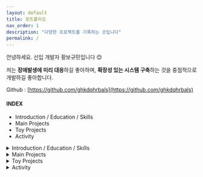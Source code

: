 ```yaml
---
layout: default
title: 포트폴리오
nav_order: 1
description: "다양한 프로젝트를 기록하는 곳입니다"
permalink: /
---
```


안녕하세요. 신입 개발자 황보규민입니다 😊

저는 **장애발생에 미리 대응**하길 좋아하며, **확장성 있는 시스템 구축**하는 것을 중점적으로 개발하길 좋아합니다.

Github : [https://github.com/ghkdqhrbals](https://github.com/ghkdqhrbals)

#### INDEX
- Introduction / Education / Skills
- Main Projects
- Toy Projects
- Activity

<details><summary>Introduction / Education / Skills</summary><div markdown="1">

<div class="header-cv" markdown="1">

# Introduction

</div>

<div class="lines">
</div>

저는 장애발생에 미리 대응하길 좋아하며, 확장성 있는 시스템 구축하는 것을 중점적으로 개발하길 좋아합니다. 

따라서 저는 다음과 같이 기술을 적용한 경험이 있습니다. 

* **실시간 채팅 서버 프로젝트** (Spring-boot/Java)
  > #### 확장성 있는 시스템 구축
  > 1. MQ Kafka 를 통해 Consumer 별 오프셋을 제공함으로써 서버를 수평확장하기 쉬운 아키텍처를 구성하였습니다.
  > 2. Docker 를 통해 약 **20개**의 컨테이너를 자동으로 관리하며, 이미지 재사용성을 높이고, 환경관리를 통합하였습니다.
  > 3. API gateway 를 통해 백엔드의 통합 entry point를 제공하고, 로드밸런싱을 적용함으로써 외부에서 쉽게 접근하고 확장이 용이하도록 설계하였습니다.
  > 4. Saga 의 Orchestration 형태로 유저 서비스 기능을 구현하였습니다. 또한 이벤트 성공여부들을 클라이언트에 반환하기 위해 SSE(WebFlux) 로 전송 합니다.
  >
  > #### 장애대응
  > 1. Kafka 를 multi-broker로 설정하고 메세지들의 replica를 설정함으로써, 메세지 유실장애에 대응하였습니다.
  > 2. Debezium/JDBC-sink-connector을 통해 백업 DB를 설정함으로써, DB 유실장애에 대응하였습니다(인증DB는 AWS-RDS 백업기능으로 대체하였습니다).
  > 3. JDBC-Batch, 쿼리빈도 최적화, 로드밸런싱을 통해, 대용량 트래픽 장애에 대응하였습니다.
  > 4. 멀티스레딩 및 퓨쳐객체를 통해 DB쿼리기능(blocking), MQ 메세지 송신기능(non-blocking), 서비스 알고리즘(non-blocking + blocking)을 구현함으로써, **성능 장애에 대응**하였습니다.
  > 5. ELK 스택, Kafdrop 을 통해 Kafka 내부 및 서비스를 **모니터링**함으로써, 병목현상 원인을 파악하였습니다.
  > 6. 직접 만든 [HTTP Benchmark Tool](https://github.com/ghkdqhrbals/gotybench)를 통해 서버 부하를 측정하였습니다.
  >
  > ![img](assets/img/rds/result.png)
  >
  > |                       | Local                                         | Container                                   | Nginx+Container                             |
      > | --------------------- | --------------------------------------------- | ------------------------------------------- | ------------------------------------------- |
  >   | Request Thread : 10   | AVG:**34.28**ms, MAX:633.4ms, MIN:17.74ms     | AVG:**47.33**ms, MAX:1094.04ms, MIN:23.65ms | AVG:**47.41**ms, MAX:1110.89ms, MIN:23.23ms |
  >   | Request Thread : 100  | AVG:**106.15**ms, MAX:822.36ms, MIN:18.26ms   | AVG:190.93ms, MAX:756.37ms, MIN:30.14ms     | AVG:320.01ms, MAX:2357.13ms, MIN:32.69ms    |
  >   | Request Thread : 500  | AVG:**547.98**ms, MAX:2610.97ms, MIN:24.80ms  | AVG:971.29ms, MAX:5768.36ms, MIN:28.29ms    | AVG:982.68ms, MAX:4768.08ms, MIN:30.1ms     |
  >   | Request Thread : 1000 | AVG:**1184.84**ms, MAX:5455.63ms, MIN:27.25ms | AVG:1550.86ms, MAX:6895.59ms, MIN:37.54ms   | AVG:1820.41ms, MAX:9866.15ms, MIN:39.19ms   |
>

* **뱅킹 백엔드 서버** (Gin/Golang)
  > #### 확장성 있는 시스템 구축
  > * Docker/Kubernetes 를 통해 각각의 `Pod`들의 재시작/실행을 자동화하였으며, replica 설정을 통해 쉽게 확장용이하도록 설계하였습니다.
  >
  > #### 장애대응
  > 1. AWS의 secret 저장소를 활용하여, 키 보안장애에 대응하였습니다.
  > 2. JWT 토큰과 PASETO 토큰을 인증에 사용함으로써, 서버의 세션 과부화에 대응하였습니다.
  > 3. Bcrpyt 암호화를 사용자 패스워드에 적용함으로서, DB 탈취 시 사용자의 원본 패스워드 탈취에 대응하였습니다.
  > 4. TLS 인증서를 Ingress에 적용함으로써, 패킷 탈취에 대응하였습니다.




<div class="header-cv" markdown="1">

# Education
</div>
<div class="lines">
</div>

* **부산대학교(석사)**
    * 기간 : 2020년 09월 ~ 2022년 08월 GPA: 4.25
    * 전공 : 컴퓨터공학
* **부산대학교(학사)**
    * 기간 : 2014년 03월 ~ 2020년 08월
    * 전공 : 컴퓨터공학
* **부일외국어고등학교**
    * 2010-03 ~ 2013-02
<div class="header-cv" markdown="1">

# Skill
</div>
<div class="lines">
</div>

* Backend
    * Java, Golang
    * Spring Boot, Spring Data JPA, Spring Cloud, Spring Security, Spring WebFlux, Gin
    * Junit5, Mockito, Gmock
    * Gradle
    * IntelliJ, Visual Studio Code
* DevOps
    * PostgreSQL, ELK stack
    * AWS route-53, EC2, RDS
    * Kafka, Docker
    * Linux

   
</div></details>



<details><summary>Main Projects</summary><div markdown="1">

<div class="header-cv" markdown="1">

# Main Projects

</div>
<div class="lines">
</div>


[개발과정](https://ghkdqhrbals.github.io/portfolios/docs/project/){: .btn .btn-primary .fs-2 .mb-4 .mb-md-0 .ml-5 } [Github](https://github.com/ghkdqhrbals/spring-chatting-server){: .btn .btn-black .fs-2 .mb-4 .mb-md-0 } [설명 및 시연영상v4](https://www.youtube.com/watch?v=3VqwZ17XyEQ&t=625s){: .btn .btn-red .fs-2 .mb-4 .mb-md-0 }
* ## 📌 **실시간 채팅 서버 프로젝트** 
  * **개요** : Kafka와 ELK stack을 통해 실시간 트래픽 관찰 및 안전성과 확장성을 고려한 Spring-Java 기반 채팅 백엔드/프론트 서버 프로젝트입니다.
    * ### **성능 최적화** 
      1. JDBC-Batch 를 통해 INSERT 네트워크 로드 및 성능을 향상시켰습니다.
      2. CompletableFuture/Flux 를 통해 멀티스레딩과 Non-blocking을 구현하여 동시성 성능을 향상시켰습니다.
      3. 이벤트 트랜젝션을 RDB가 아닌 인메모리 Redis 캐시를 통해 관리함으로써 이벤트 Read/Write 성능을 향상시켰습니다.
      4. Kafka-Batch/linger 을 통해 메세지 네트워크 전송 로드를 감소시켰습니다.
      5. postgresql 에 비활성화된 인덱싱을 활성화 및 JPA-Batch 를 통해 SELECT 성능을 향상시켰습니다.
      6. Kafka-Concurrency-Listener 을 통해 토픽 파티션 별 Consumer 을 설정하여 멀티스레드로 읽을 수 있도록 설계함으로써 성능을 향상시켰습니다.
      7. 불필요한 SQL 빈도를 낮춤으로써 성능을 향상시켰습니다.
      8. 이벤트 기반 Web Server 인 Undertow 를 사용함으로써 대용량 트래픽 처리 성능을 향상시켰습니다.
      9. 세션 DB관리 부담을 없애기 위해 Spring-Security에 JWT를 적용하였으며, 토큰의 Payload에 permission 정보를 기반으로 인가를 설정하였습니다.
      10. 성능 최적화에 필요한 HTTP Benchmark Tool 을 직접 만들어 측정하였습니다.


      결론적으로 유저저장API(인증서버 -> 고객서버 / 채팅서버 유저 저장) 성능 **110%**, 향상/채팅 저장 API(Mono) 성능 **470%** 향상되었습니다.
    
    * ### **마이크로서비스**
      1. Kafka MQ 를 통해 채팅서버 / 인증서버 / 고객서버 / 주문서버 / 물품관리서버 가 MSA Saga-Orchestration 형태로 통신하도록 구현하였습니다.
      2. 이벤트 스키마 설계를 통해 하나의 요청이 여러 서버에서 동일한 트랜젝션으로 수행되도록 구현하고 보상 이벤트 또한 구현하였습니다.
      3. Redis 캐시를 통해 빠른 이벤트 트랜젝션 관리를 수행하였습니다.
    * ### **모니터링**
      1. ELK stack 을 통해 Kafka 내부 메세지 트래픽 빈도를 그래프화 하였습니다.
      2. Kafka-drop 을 통해 Broker 상태 및 메세지를 직접 관찰할 수 있도록 설정했습니다.
    * ### **장애대응**
      1. 3대의 Kafka Broker 를 통해 Broker 가 다운되어도 다른 Broker 가 이어서 수행할 수 있도록 설계하였습니다.
      2. Eureka와 Spring-Cloud-Gateway 를 통해 별도의 Health check 없이 쉽게 확장가능하도로 설계하였습니다. 즉, 서비스가 다운되더라도 다른 동일 서비스와 자동적으로 연결됩니다.
      3. Debezium/JDBC-Sink-Connector 을 통해 백업DB를 구축함으로써 DB 장애에 대응하도록 설계하였습니다.
      4. Future Callback 을 통해 모든 기본적인 에러처리를 수행하였습니다.
    * ### **자동화**
      1. Spring-Cloud (Eureka, Gateway, Config)를 통해 서비스 통합관리를 수행하였습니다.
      2. Docker-compose 을 통해 20개의 서비스 실행순서 관리 및 자동화를 진행하였습니다.
      3. 쉘스크립트 를 통해 Kafka-Connector 설정을 자동화 하였습니다.
  * **기간** : 2022년 10월 ~ current (6개월)
  * **인원** : 1인
  * <details><summary>사용기술 펼치기</summary><div markdown="1">

    | 사용기술 | 내용 |
    | -------- | :--- ||
    | ELK stack                    | Elastic Search + Logstash + Kibana 를 통한 통계수집/시각화 [Image](https://ghkdqhrbals.github.io/assets/img/es/5.png) |
    | Kafka                        | 3대의 Broker과 replica들을 통한 안전성 및 확장성 제공. MSA 백본망으로 사용                                                                 |
    | Debezium/JDBC-Sink-connector | Kafka를 통한 백업 DB uni-directional sync [Details](https://ghkdqhrbals.github.io/posts/chatting(9)/)                 |
    | Docker                       | 서버/DB/Kafka/Connector/ELK/Monitoring/etc. 실행 자동화                                                               |
    | Nginx/Spring-Cloud-gateway   | API gateway로써 채팅서버 및 인증서버를 묶어서 통합 RestApi entry point 제공                                           |
    | Stomp                        | 채팅 실시간성 제공                                                                                                    |
    | JPA + JDBC                   | INSERT 문 JDBC 배치 프로세싱, 비동기 DB 관리                                                                          |
    | AWS RDS                      | authDB에 적용되었으며, Postgresql 성능지표 시각화                                                                     |
    | Spring-Security              | Reactor 기반 JWT 인증 및 유저 Role 별 인가 설정                                                                     |
    | Spring-Cloud                 | Eureka 및 Config-Server 설정으로 자동 yaml 배포 및 확장성 고려                                                                |

    </div>
    </details>
  * <details><summary>아키텍처</summary><div markdown="1">
    
    ![image](assets/img/msa/21.svg)

    </div>
    </details>
    
      
  * <details><summary>시각화된 자료 펼치기</summary><div markdown="1">
    
    ![시각화](assets/images/a.png)
    
    </div></details>
    
<div class="empty-line">
</div>


[Github](https://github.com/ghkdqhrbals/golang-backend-master){: .btn .btn-black .fs-2 .mb-4 .mb-md-0 .ml-5} 
* ## 📌 **뱅킹 백엔드 서버** 
  * **개요** : Gin-Golang 기반 뱅킹 RestAPI 백엔드 서버입니다
    * ### **배포 자동화**
      1. GitActions로 AWS-ECR에 도커 이미지를 저장하는 CI/CD 파이프라인을 구축하였습니다.
      2. AWS-IAM/EKS 을 통해 자동적으로 ECR에서 이미지EKS에서 컨테이너를 확장할 수 있도록 구현하였습니다.
      3. Sqlc 을 통해 Spring-Data-JPA 처럼 인터페이스를 자동적으로 생성하도록 구현하였습니다.
      4. Docker-compose 를 통해 Local에서도의 개발을 자동화하였습니다.
    * ### **서버 리소스 최적화**
      1. JWT 토큰과 PASETO 토큰을 통해 서버의 세션유지 및 인증에 소모되는 리소스를 감소시켰습니다.
      2. AWS-EKS Ingress 서비스의 Nginx 에 Round-robin를 기반으로 LoadBalancing을 적용하여 서비스의 부하를 분산시켰습니다.
       
  * **기간** : 2022.06 ~ 2022.09 (4개월)
  * **인원** : 1인
  * <details><summary>사용기술 펼치기</summary><div markdown="1">

    | 사용기술   | 내용                                                                                                                                                         |
    | :--------- | :----------------------------------------------------------------------------------------------------------------------------------------------------------- |
    | AWS        | Git-workflow와 ECR/EKS/Route-53/IAM/secret-manager/RDS를 연동하여 CI/CD 파이프라인 구축 [Image](https://ghkdqhrbals.github.io/assets/img/golang/deploy.jpeg) |
    | JWT        | 인증토큰으로 세션유지 리소스 최적화                                                                                                                          |
    | Bcrypt     | HASH(password + salt) 로 안전한 DB 저장 [Image](https://ghkdqhrbals.github.io/assets/img/golang/safe-password-storing.jpeg)                                  |
    | Sqlc       | sql문 인터페이스화                                                                                                                                           |
    | Docker/K8S | 서버+DB CI                                                                                                                                                   |
    | Gin        | RestApi 구현 [Details](https://github.com/ghkdqhrbals/golang-backend-master/wiki/ghkdqhrbals:gin)                                                            |
    | Viper      | 외부 configuration 의존성 주입 [Details](https://github.com/ghkdqhrbals/golang-backend-master/wiki/ghkdqhrbals:viper)                                        |
    | Gmock      | mock test [Details](https://github.com/ghkdqhrbals/golang-backend-master/wiki/ghkdqhrbals:mockdb)                                                            |

    </div>
    </details>
    
<div class="empty-line">
</div>

[논문확인](https://scienceon.kisti.re.kr/srch/selectPORSrchArticleOrgnl.do?cn=DIKO0016457502){: .btn .btn-blue .fs-2 .mb-4 .mb-md-0 .ml-5} [소개영상](https://www.youtube.com/watch?v=HbAPQwbNtfw){: .btn .btn-red .fs-2 .mb-4 .mb-md-0 }
* ## 📌 **다중 Geth 취약점을 이용한 블록체인 이클립스 공격 설계** 
  * **개요** : Golang으로 제작된 이더리움 클라이언트(~1.9.25v)를 마비시키는 공격설계 논문입니다
    * ### **모니터링**
      공격받는 노드의 현재 리소스 소모 상태를 하트비트를 통해 확인할 수 있도록 설계하였습니다. 또한 이를 이용하여 공격 패킷의 개수를 최적화 하였습니다.
    * ### **성능개선**
      공격 패킷을 미리 생성함으로써 초당 전송할 수 있는 패킷개수를 **210% 증가**시킬 수 있었습니다.
    * ### **IP spoofing**
      UDP 패킷 내 소스 주소 및 포트를 랜덤하게 설정하여 희생자가 공격을 알아채지 못하도록 설정하였습니다.
  * **기간** : 2020.09 ~ 2022.08 (2년)
  * **인원** : 3인(1저자)
  * <details><summary>사용기술 펼치기</summary><div markdown="1">

    | 사용기술          | 내용                                                                                                                                                                             |
    | :---------------- | :------------------------------------------------------------------------------------------------------------------------------------------------------------------------------- |
    | DDoS              | UDP-based 분산 DoS 공격을 통한 노드의 연산 자원을 강제로 소모되도록 유도                                                                                                         |
    | Ethereum-analysis | 이더리움 Geth 클라이언트의 라우팅 테이블 + 패킷 분석을 통한 내부구조 확인                                                                                                        |
    | IP 변환           | UDP-based DoS공격 + IP 변환을 통해 희생자 노드의 공격방어율 하락 유도                                                                                                            |
    | HeartBeat         | 희생자 노드의 HeartBeat 관측을 통해 공격 패킷개수 최적화                                                                                                                         |
    | Kademlia DHT      | 해당 테이블은 P2P상에서 연결하고자 하는 노드들을 저장하는 라우팅 테이블. 본 공격은 이를 드롭                                                                                     |
    | Eclipse Attack    | 노드 고립 유도하여 블록 동기화 과정 진입 억제 [추가논문확인](https://ghkdqhrbals.github.io/assets/img/EthereumEclipseAttackAnalysis.pdf){: .btn .btn-blue .fs-2 .mb-4 .mb-md-0 } |

    </div>
    </details>
  * <details><summary>아키텍처 펼치기</summary><div markdown="1">
  
    ![image](assets/images/attack.png)
    </div>
    </details>
    


</div></details>

<details><summary>Toy Projects</summary><div markdown="1">

<div class="header-cv" markdown="1">
# Toy Projects
</div>

<div class="lines">
</div>


[개발과정](https://ghkdqhrbals.github.io/portfolios/docs/project/2023-01-15-chatting(11)/){: .btn .btn-primary .fs-2 .mb-4 .mb-md-0 .mr-2 .ml-5} [Github](https://github.com/ghkdqhrbals/gotybench){: .btn .btn-black .fs-2 .mb-4 .mb-md-0 } [설명 및 시연영상](https://www.youtube.com/watch?v=cV3ILCrfsco){: .btn .btn-red .fs-2 .mb-4 .mb-md-0 }
* ## 📌 **HTTP Benchmark Tool 개발**
  ![img](assets/img/rds/24.gif)
  * **개요** : Golang, net/http 기반 다량의 HTTP를 전송하여 서버를 테스트할 수 있는 시뮬레이터입니다.
    * ### **동시성 고려**
      1. goroutine 경량 멀티 스레드를 사용하였으며, 채널을 통해 통신하도록 설정하였습니다. 본 테스트는 많은 수의 스레드를 돌리기에 Thread-safe 하게 설계해야합니다. 그래서 응답결과분석을 단일 스레드로 돌리고, 채널을 통해 다른 스레드로부터의 응답을 가져와서 스레드 stack 에서 처리할 수 있도록 설계함으로써 성능과 안전성을 향상시켰습니다.
    * ### **사용자 편의성 고려**
      1. flag 를 사용하여 사용자 편의성을 증가시켰습니다.
      2. Dynamic-Struct를 통해 Fuzzing 하고자 하는 Json 오브젝트를 자동적으로 생성할 수 있도록 설계하였습니다.
      3. 테스트 기록을 확인할 수 있도록 로그 서버를 제공함으로써 사용자 편의성을 증가시켰습니다.
      4. uilive, graphing, fatih 를 통해 평균응답/최대응답/최소응답 Rate 및 시간에 따른 응답속도를 그래프화하여 한눈에 보기 편하도록 구현하였습니다.
  * **기간** : 2023.01 ~ 2023.03
  * **인원** : 1인
  
  * <details><summary>사용기술 펼치기</summary><div markdown="1">

    | 사용기술 | 내용 |
    | -------- | :--- ||
    | Docker            | 환경설정 및 빌드&테스트 자동화                                  |
    | Viper             | 외부 configuration 의존성 주입                                  |
    | Dynamic structure | 오브젝트 필드 Dynamic 생성                                      |
    | Multi-threading   | 경량 고루틴 스레드 생성 및 스레드간 채널생성을 통해 동시성 증가 |
    | net/http          | 벤치마크 툴 클라이언트의 http 통신 설정                         |

    </div>
    </details>
    
  * <details><summary>테스트 결과 펼치기</summary><div markdown="1">

    ![img](assets/img/rds/33.png)

    </div>
    </details>

<div class="empty-line">
</div>

[Github](https://github.com/ghkdqhrbals/blockchain-with-python){: .btn .btn-black .fs-2 .mb-4 .mb-md-0 .ml-5}
* ## 📌 **블록체인 기반 친환경 에너지 거래 플랫폼 프로토타입** 
  * **개요** : python으로 제작된 블록체인 기반 친환경 에너지 거래 플랫폼의 프로토타입입니다. 합의 알고리즘에 집중하였습니다.
    * ### **새로운 합의 알고리즘 설계**
      REC의 쌍방계약 형태에 맞춰 블록체인 트랜잭션을 이중서명 구조로 새롭게 제안합니다.
  * **기간** : 2021.03 ~ 2021.06
  * **인원** : 2인(팀원)
  * <details><summary>사용기술 펼치기</summary><div markdown="1">

    | 사용기술         | 내용                                                                                                                                                                   |
    | :--------------- | :--------------------------------------------------------------------------------------------------------------------------------------------------------------------- |
    | 블록 생성자 결정 | 동기화된 네트워크에서 랜덤한 생성자를 결정할 수 있는 알고리즘 제작 = `𝑀𝑖𝑛𝑒𝑟=𝑀𝑎𝑥_𝐴𝑑𝑑𝑟 (ℎ𝑎𝑠ℎ(𝑃𝑟𝑒𝑣𝐵𝑙𝑜𝑐𝑘𝐻𝑎𝑠ℎ,𝐴𝑑𝑑𝑟)` `𝑀𝑎𝑥_𝐴𝑑𝑑𝑟`값이 가장 큰 노드가 블록 생성자로 결정됩니다 |
    | 블록 완결        | 합의에 의한 Block confirmation `∑(0<𝑖<𝑑)𝑅𝐸100_𝑖^𝑎𝑔𝑟𝑒𝑒 ≥2/3 𝑅𝐸100_𝑡𝑜𝑡𝑎𝑙` (PBFT와 동일)                                                                                  |

    </div>
    </details>

<div class="empty-line">
</div>


[Github](https://github.com/ghkdqhrbals/Malware_LSTM){: .btn .btn-black .fs-2 .mb-4 .mb-md-0 .ml-5}
* 📌 **빈도수 모델을 통한 악성 파워쉘 스크립트 탐지**
  * **개요** : python으로 제작된 Fileless Malware 중 파워쉘 스크립트 탐지 툴입니다.
    * #### 탐지 유연성 개선
      LSTM 와 TF/IDF 의 앙상블을 통해 기존 스태틱 탐지에 유연성을 더하였습니다.
    * #### 비난독화 고려
      난독화된 악성코드를 분석하는 것은 오히려 성능에 악영향을 미칩니다. 따라서 저희는 Revoke Expression으로 난독화 정도를 파악한 뒤, Power Decoder을 통해 다양한 방법으로 비난독화를 진행하였습니다. 
  * **기간** : 2021.07 ~ 2021.12
  * **인원** : 3인(팀장)
  * <details><summary>사용기술 펼치기</summary><div markdown="1">

    | 사용기술                    | 내용                                                                                                                                                                      |
    | :-------------------------- | :------------------------------------------------------------------------------------------------------------------------------------------------------------------------ |
    | Pattern Analysis            | Fileless Malware 의 특성인 메모리 상 동작하는 악성 스크립트의 패턴을 분석                                                                                                 |
    | Powershell Malware Analysis | 악성 파워쉘 스크립트의 패턴을 분석 [논문 분석 자료](https://ghkdqhrbals.github.io/assets/img/golang/study-powershell-malware.pdf){: .btn .btn-blue .fs-2 .mb-4 .mb-md-0 } |
    | 비난독화                    | 난독화 된 악성 스크립트를 탐지를 위해 비난독화 진행(base64-encoding + etc.)                                                                                               |
    | TF-IDF                      | 빈도수 기반 모델 사용                                                                                                                                                     |

    </div>
    </details>
  * <details><summary>아키텍처 펼치기</summary><div markdown="1">

    ![attackon](assets/images/powershell2.png)
    </div>
    </details>
  
</div></details>
  
  


<details><summary>Activity</summary><div markdown="1">

<div class="header-cv" markdown="1">
# Activity
</div>
<div class="lines">
</div>

| 날짜                           | 분류          | 내용                                                                                                                                                                                                                                         |
| ------------------------------ | ------------- | -------------------------------------------------------------------------------------------------------------------------------------------------------------------------------------------------------------------------------------------- |
| 2022년 01월 ~<br/>2022년 12월  | 특허 출원     | 블록체인 클라이언트 취약점 탐지 방법 및 취약점 탐지 장치                                                                                                                                                                                     |
| 2021년 09월 ~ <br/>2021년 11월 | SW 등록       | RE100(알이100) 실현을 위한 블록체인 기반 REC(신재생에너지공급인증서) 거래 플랫폼 프로토타입 [C-2021-044149](https://www.ntis.go.kr/outcomes/popup/srchTotlSpwr.do?cmd=view&rstId=SNW-2021-00312106034&returnURI=null&pageCode=RI_SW_RST_DTL) |
| 2021년 09월 ~ <br/>2021년 11월 | 대회참여      | Convergence Security Graduate School Hackathon Competition                                                                                                                                                                                   |
| 2021년 09월 ~ <br/>2021년 12월 | 대회참여(4등) | 2021 Cybersecurity AI/big data challenge, Korea Internet & Security Agency(KISA) - 파일리스 악성코드탐지 부문                                                                                                                                |
| 2020년 09월 ~ <br/>2020년 12월 | 대회참여(3등) | 2020 K-cyber security challenge, Korea Internet & Security Agency(KISA) - 개인정보보호 부문                                                                                                                                                  |
| 2019년 06월 ~ <br/>2019년 9월  | 교환학생      | Summer education program in San Jose State Univ. 1 Washinton Square, CA, USA                                                                                                                                                                 |
| 2017년 12월 ~ <br/>2018년 3월  | 교환학생      | Winter education program in HELP Univ. Bukit Damansara 50490 Kuala Lumpur, Malaysia                                                                                                                                                          |

</div></details>